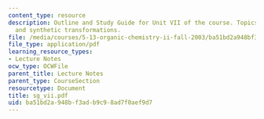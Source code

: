 ```yaml
---
content_type: resource
description: Outline and Study Guide for Unit VII of the course. Topics include carbocations
  and synthetic transformations.
file: /media/courses/5-13-organic-chemistry-ii-fall-2003/ba51bd2a948bf3adb9c98ad7f0aef9d7_sg_vii.pdf
file_type: application/pdf
learning_resource_types:
- Lecture Notes
ocw_type: OCWFile
parent_title: Lecture Notes
parent_type: CourseSection
resourcetype: Document
title: sg_vii.pdf
uid: ba51bd2a-948b-f3ad-b9c9-8ad7f0aef9d7
---
```

